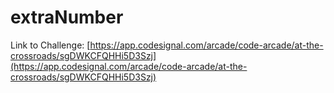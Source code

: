 # extraNumber

Link to Challenge: [https://app.codesignal.com/arcade/code-arcade/at-the-crossroads/sgDWKCFQHHi5D3Szj](https://app.codesignal.com/arcade/code-arcade/at-the-crossroads/sgDWKCFQHHi5D3Szj)
